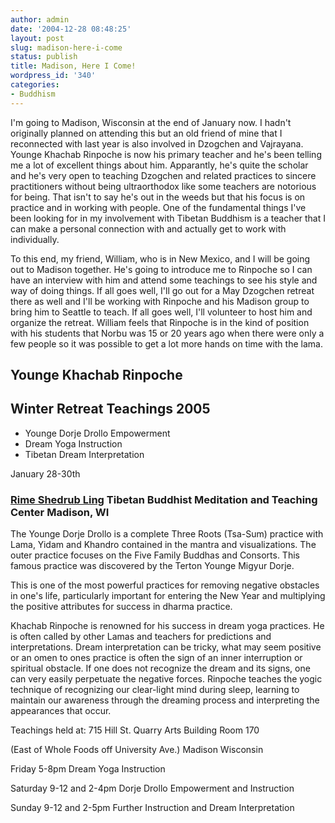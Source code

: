 ```yaml
---
author: admin
date: '2004-12-28 08:48:25'
layout: post
slug: madison-here-i-come
status: publish
title: Madison, Here I Come!
wordpress_id: '340'
categories:
- Buddhism
---
```

I'm going to Madison, Wisconsin at the end of January now. I hadn't  originally planned on attending this but an old friend of mine that I  reconnected with last year is also involved in Dzogchen and Vajrayana. Younge  Khachab Rinpoche is now his primary teacher and he's been telling me a lot of  excellent things about him. Apparantly, he's quite the scholar and he's very  open to teaching Dzogchen and related practices to sincere practitioners without  being ultraorthodox like some teachers are notorious for being. That isn't to  say he's out in the weeds but that his focus is on practice and in working with  people. One of the fundamental things I've been looking for in my involvement  with Tibetan Buddhism is a teacher that I can make a personal connection with  and actually get to work with individually.

To this end, my friend, William, who is in New Mexico, and I will be going  out to Madison together. He's going to introduce me to Rinpoche so I can have an  interview with him and attend some teachings to see his style and way of doing  things. If all goes well, I'll go out for a May Dzogchen retreat there as well  and I'll be working with Rinpoche and his Madison group to bring him to Seattle  to teach. If all goes well, I'll volunteer to host him and organize the retreat.  William feels that Rinpoche is in the kind of position with his students that  Norbu was 15  or 20 years ago when there were only a few people so it was  possible to get a lot more hands on time with the lama.
<h2>Younge  Khachab Rinpoche</h2>
<h2>Winter Retreat Teachings 2005</h2>
<ul>
	<li>Younge Dorje Drollo Empowerment</li>
	<li>Dream Yoga Instruction</li>
	<li>Tibetan Dream Interpretation</li>
</ul>
January 28-30th
<h3><a href="http://www.rimeshedrubling.org/">Rime Shedrub Ling</a>  Tibetan Buddhist Meditation and Teaching Center  Madison, WI</h3>
The Younge Dorje Drollo is a complete Three Roots (Tsa-Sum) practice with  Lama, Yidam and Khandro contained in the mantra and visualizations. The outer  practice focuses on the Five Family Buddhas and Consorts. This famous practice  was discovered by the Terton Younge Migyur Dorje.

This is one of the most powerful practices for removing negative obstacles in  one's life, particularly important for entering the New Year and multiplying the  positive attributes for success in dharma practice.

Khachab Rinpoche is renowned for his success in dream yoga practices. He is  often called by other Lamas and teachers for predictions and interpretations.  Dream interpretation can be tricky, what may seem positive or an omen to ones  practice is often the sign of an inner interruption or spiritual obstacle. If  one does not recognize the dream and its signs, one can very easily perpetuate  the negative forces. Rinpoche teaches the yogic technique of recognizing our  clear-light mind during sleep, learning to maintain our awareness through the  dreaming process and interpreting the appearances that occur.

Teachings held at: 715 Hill St. Quarry Arts Building Room 170

(East of Whole Foods off University Ave.) Madison Wisconsin

Friday 5-8pm Dream Yoga Instruction

Saturday 9-12 and 2-4pm Dorje Drollo Empowerment and Instruction

Sunday 9-12 and 2-5pm Further Instruction and Dream Interpretation
